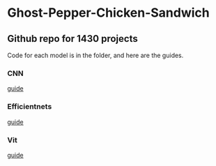 # Ghost-Pepper-Chicken-Sandwich

## Github repo for 1430 projects

Code for each model is in the folder, and here are the guides.

### CNN

[guide](CNN/readme.md)

### Efficientnets

[guide]()

### Vit

[guide](ViT/readme.md)

